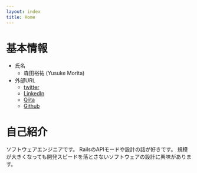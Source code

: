 ```yaml
---
layout: index
title: Home
---
```


# 基本情報

- 氏名
  - 森田裕祐 (Yusuke Morita)
- 外部URL
  - [twitter](https://twitter.com/moritanzania)
  - [LinkedIn](https://www.linkedin.com/in/yusuke-morita-779742170)
  - [Qiita](https://qiita.com/moritanzania)
  - [Github](https://github.com/yusukemorita)

# 自己紹介

ソフトウェアエンジニアです。
RailsのAPIモードや設計の話が好きです。
規模が大きくなっても開発スピードを落とさないソフトウェアの設計に興味があります。

